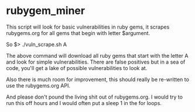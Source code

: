 rubygem_miner
=============

This script  will look for basic vulnerabilities in ruby gems, it scrapes rubygems.org for all gems that begin with letter $argument.

So $> ./vuln_scrape.sh A

The above command will download all ruby gems that start with the letter A and look for simple vulnerabilities.  There are false positives but in a sea of code, you'll get a lake of possible vulnerabilities to look at.

Also there is much room for improvement, this should really be re-written to use the rubygems.org API.

And please don't pound the living shit out of rubygems.org.  I would try to run this off hours and I would often put
a sleep 1 in the for loops.
